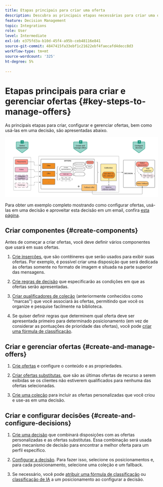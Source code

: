 ```yaml
---
title: Etapas principais para criar uma oferta
description: Descubra as principais etapas necessárias para criar uma oferta
feature: Decision Management
topic: Integrations
role: User
level: Intermediate
exl-id: e375fd3a-b10d-45f4-a95b-ceb48116e841
source-git-commit: 4847415fa33ebf1c21622ebf4faecafd4decc8d3
workflow-type: tm+mt
source-wordcount: '325'
ht-degree: 5%

---
```


# Etapas principais para criar e gerenciar ofertas {#key-steps-to-manage-offers}

As principais etapas para criar, configurar e gerenciar ofertas, bem como usá-las em uma decisão, são apresentadas abaixo.

![](../assets/offer-create-manage-process.png)

Para obter um exemplo completo mostrando como configurar ofertas, usá-las em uma decisão e aproveitar esta decisão em um email, confira [esta página](../offers-e2e.md).

## Criar componentes {#create-components}

Antes de começar a criar ofertas, você deve definir vários componentes que usará em suas ofertas.

1. [Crie inserções](creating-placements.md), que são contêineres que serão usados para exibir suas ofertas. Por exemplo, é possível criar uma disposição que será dedicada às ofertas somente no formato de imagem e situada na parte superior das mensagens.

1. [Crie regras de decisão](creating-decision-rules.md) que especificarão as condições em que as ofertas serão apresentadas.

1. [Criar qualificadores de coleção](creating-tags.md) (anteriormente conhecidos como &quot;marcas&quot;) que você associará às ofertas, permitindo que você os organize e pesquise facilmente na biblioteca.

1. Se quiser definir regras que determinem qual oferta deve ser apresentada primeiro para determinado posicionamento (em vez de considerar as pontuações de prioridade das ofertas), você pode [criar uma fórmula de classificação](../ranking/create-ranking-formulas.md).

<!--
<table style="table-layout:fixed">
<tr style="border: 0;">
<td>
<img src="../../assets/do-not-localize/icon-placement.svg" width="60px">
<div>
<a href="../offer-library/creating-placements.md">Create placements</a>
</div>
<p>
</td>
<td>
<img src="../../assets/do-not-localize/icon-rules.svg" width="60px">
<div>
<a href="../offer-library/creating-decision-rules.md">Create decision rules</a>
</div>
<p>
<td>
<img src="../../assets/do-not-localize/icon-tags.svg" width="60px">
<div>
<a href="../offer-library/creating-tags.md">Create collection qualifiers</a>
</div>
<p>
</td>
<td>
<img src="../../assets/do-not-localize/icon-ranking.svg" width="60px">
<div>
<a href="../ranking/create-ranking-formulas.md">Create ranking formulas</a>
</div>
<p>
</td>
</tr>
</table>
-->

## Criar e gerenciar ofertas {#create-and-manage-offers}

1. [Crie ofertas](creating-personalized-offers.md) e configure o conteúdo e as propriedades.

1. [Criar ofertas substitutas](creating-fallback-offers.md), que são as últimas ofertas de recurso a serem exibidas se os clientes não estiverem qualificados para nenhuma das ofertas selecionadas.

1. [Crie uma coleção](creating-collections.md) para incluir as ofertas personalizadas que você criou e use-as em uma decisão.

<!--
<table style="table-layout:fixed">
<tr style="border: 0;">
<td>
<img src="../../assets/do-not-localize/icon-offer.svg" width="60px">
<div>
<a href="../offer-library/creating-personalized-offers.md">Create offers</a>
</div>
<p>
</td>
<td>
<img src="../../assets/do-not-localize/icon-fallback.svg" width="60px">
<div>
<a href="../offer-library/creating-fallback-offers.md">Create fallback offers</a>
</div>
<p>
</td>
<td>
<img src="../../assets/do-not-localize/icon-collection.svg" width="60px">
<div>
<a href="../offer-library/creating-collections.md">Create collections</a>
</div>
<p>
</td>
</tr>
</table>
-->

## Criar e configurar decisões {#create-and-configure-decisions}

1. [Crie uma decisão](../offer-activities/create-offer-activities.md) que combinará disposições com as ofertas personalizadas e as ofertas substitutas. Essa combinação será usada pelo mecanismo de decisão para encontrar a melhor oferta para um perfil específico.

1. [Configurar a decisão](../offer-activities/create-offer-activities.md#add-decision-scopes). Para fazer isso, selecione os posicionamentos e, para cada posicionamento, selecione uma coleção e um fallback.

1. Se necessário, você pode [atribuir uma fórmula de classificação](../offer-activities/configure-offer-selection.md#assign-ranking-formula) ou [classificação de IA](../offer-activities/configure-offer-selection.md#use-ranking-strategy) a um posicionamento ao configurar a decisão.

<!--
<table style="table-layout:fixed">
<tr style="border: 0;">
<td>
<img src="../../assets/do-not-localize/icon-decision.svg" width="60px">
<div>
<a href="../offer-activities/create-offer-activities.md">Create decisions</a>
</div>
<p>
</td>
<td>
<img src="../../assets/do-not-localize/icon-configure-decision.svg" width="60px">
<div>
<a href="../offer-activities/create-offer-activities.md#add-offers">Configure decisions</a>
</div>
<p>
</td>
<td>
<img src="../../assets/do-not-localize/icon-assign-ranking.svg" width="60px">
<div>
<a href="../offer-activities/configure-offer-selection.md#assign-ranking-formula">Assign ranking</a>
</div>
<p>
</td>
</tr>
</table>
-->